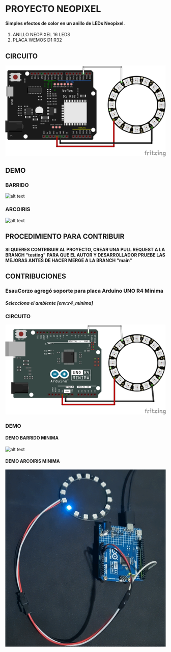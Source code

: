 #   PROYECTO NEOPIXEL

#### Simples efectos de color en un anillo de LEDs Neopixel.

1.  ANILLO NEOPIXEL 16 LEDS
2.  PLACA WEMOS D1 R32

##  CIRCUITO
![alt text](assets/diagram.png)

##  DEMO
### BARRIDO
![alt text](assets/demo_barrido.gif)
### ARCOIRIS
![alt text](assets/demo_arcoiris.gif)

##  PROCEDIMIENTO PARA CONTRIBUIR
#### SI QUIERES CONTRIBUIR AL PROYECTO, CREAR UNA PULL REQUEST A LA BRANCH "testing" PARA QUE EL AUTOR Y DESARROLLADOR PRUEBE LAS MEJORAS ANTES DE HACER MERGE A LA BRANCH "main"

##  CONTRIBUCIONES
### EsauCorzo agregó soporte para placa Arduino UNO R4 Minima

##### Selecciona el ambiente [env:r4_minima]

### CIRCUITO

![alt text](assets/diagram_minima.png)

### DEMO

####    DEMO BARRIDO MINIMA

![alt text](assets/demo_barrido_minima.gif)

####    DEMO ARCOIRIS MINIMA

![alt text](assets/demo_arcoiris_minima.gif)
